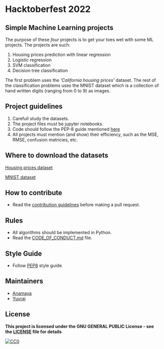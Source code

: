 # Hacktoberfest 2022
## Simple Machine Learning projects

The purpose of these _four_ projects is to get your toes wet with some ML projects. The projects are such:
1. Housing prices prediction with linear regression
2. Logistic regression
3. SVM classification
4. Decision tree classification


The first problem uses the _'California housing prices'_ dataset. The rest of the classification problems uses the MNIST dataset which is a collection of hand written digits (ranging from 0 to 9) as images.

## Project guidelines
1. Carefull study the datasets.
2. The project files must be jupyter notebooks.
3. Code should follow the PEP-8 guide mentioned [here](https://peps.python.org/pep-0008/)
4. All projects must mention (and show) their efficiency, such as the MSE, RMSE, confusion matricies, etc.

## Where to download the datasets
[Housing prices dataset](https://github.com/ageron/handson-ml/blob/master/datasets/housing/housing.csv)

[MNIST dataset](https://www.openml.org/search?type=data&sort=runs&id=554&status=active)

## How to contribute
- Read the [contribution guidelines](../CONTRIBUTING.md) before making a pull request.

## Rules
- All algorithms should be implemented in Python.
- Read the [CODE_OF_CONDUCT.md](../CODE_OF_CONDUCT.md) file.


## Style Guide
- Follow [PEP8](https://www.python.org/dev/peps/pep-0008/) style guide.

## Maintainers
- [Anamaya](https://github.com/Anamaya1729)
- [Yuvraj](https://github.com/YuvrajSinghGitbub)

## License

**This project is licensed under the GNU GENERAL PUBLIC License - see the [LICENSE](../LICENSE) file for details**

[![CC0](https://licensebuttons.net/p/zero/1.0/88x31.png)](https://creativecommons.org/publicdomain/zero/1.0)
